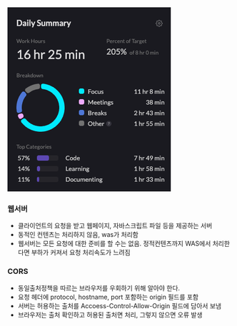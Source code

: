 <img src="/Tracking_Time/4_Apr/250429.png">

### 웹서버
- 클라이언트의 요청을 받고 웹페이지, 자바스크립트 파일 등을 제공하는 서버
- 동적인 컨텐츠는 처리하지 않음, was가 처리함
- 웹서버는 모든 요청에 대한 준비를 할 수는 없음. 정적컨텐츠까지 WAS에서 처리한다면 부하가 커져서 요청 처리속도가 느려짐

### CORS
- 동일출처정책을 따르는 브라우저를 우회하기 위해 알아야 한다.
- 요청 헤더에 protocol, hostname, port 포함하는 origin 필드를 포함
- 서버는 허용하는 출처를 Accoess-Control-Allow-Origin 필드에 담아서 보냄
- 브라우저는 출처 확인하고 허용된 출처면 처리, 그렇지 않으면 오류 발생